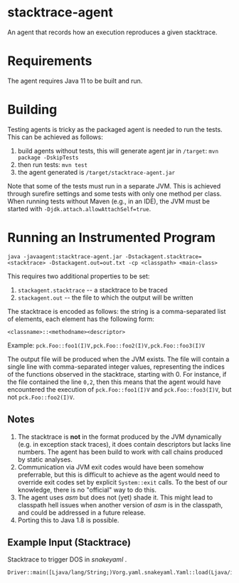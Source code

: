 # stacktrace-agent
An agent that records how an execution reproduces a given stacktrace.

# Requirements

The agent requires Java 11 to be built and run.

# Building 

Testing agents is tricky as the packaged agent is needed to run the tests. This can be achieved as follows:

1. build agents without tests, this will generate agent jar in `/target`: `mvn package -DskipTests`
2. then run tests: `mvn test`
3. the agent generated is `/target/stacktrace-agent.jar`

Note that some of the tests must run in a separate JVM. This is achieved through surefire settings and 
some tests with only one method per class. When running tests without Maven (e.g., in an IDE),
the JVM must be started with `-Djdk.attach.allowAttachSelf=true`.

# Running an Instrumented Program

`java -javaagent:stacktrace-agent.jar -Dstackagent.stacktrace=<stacktrace> -Dstackagent.out=out.txt -cp <classpath> <main-class>`

This requires two additional properties to be set: 

1. `stackagent.stacktrace` -- a stacktrace to be traced
2. `stackagent.out` -- the file to which the output will be written

The stacktrace is encoded as follows: the string is a comma-separated list of elements, each element has the following form:

`<classname>::<methodname><descriptor>`

Example: `pck.Foo::foo1(I)V,pck.Foo::foo2(I)V,pck.Foo::foo3(I)V`

The output file will be produced when the JVM exists. The file will contain a single line with comma-separated integer values, 
representing the indices of the functions observed in the stacktrace, starting with 0. For instance, if the file contained 
the line `0,2`, then this means that the agent would have encountered the execution of `pck.Foo::foo1(I)V` and `pck.Foo::foo3(I)V`, 
but not `pck.Foo::foo2(I)V`. 

## Notes

1. The stacktrace is **not** in the format produced by the JVM dynamically (e.g. in exception stack traces), it does contain descriptors but lacks line numbers. The agent has been build to work with call chains produced by static analyses.
2. Communication via JVM exit codes would have been somehow preferrable, but this is difficult to achieve as the agent would need to override exit codes set by explicit `System::exit` calls. To the best of our knowledge, there is no "official" way to do this.
3. The agent uses *asm* but does not (yet) shade it. This might lead to classpath hell issues when another version of *asm* is in the classpath, and could be addressed in a future release. 
4. Porting this to Java 1.8 is possible.


## Example Input (Stacktrace)

Stacktrace to trigger DOS in *snakeyaml* .

```
Driver::main([Ljava/lang/String;)Vorg.yaml.snakeyaml.Yaml::load(Ljava/io/Reader;)Ljava/lang/Object;,org.yaml.snakeyaml.Yaml::loadFromReader(Lorg/yaml/snakeyaml/reader/StreamReader;Ljava/lang/Class;)Ljava/lang/Object;,org.yaml.snakeyaml.constructor.BaseConstructor::getSingleData(Ljava/lang/Class;)Ljava/lang/Object;,org.yaml.snakeyaml.composer.Composer::getSingleNode()Lorg/yaml/snakeyaml/nodes/Node;,org.yaml.snakeyaml.composer.Composer::getNode()Lorg/yaml/snakeyaml/nodes/Node;,org.yaml.snakeyaml.composer.Composer::composeNode(Lorg/yaml/snakeyaml/nodes/Node;)Lorg/yaml/snakeyaml/nodes/Node;,org.yaml.snakeyaml.composer.Composer::composeSequenceNode(Ljava/lang/String;)Lorg/yaml/snakeyaml/nodes/Node;

```